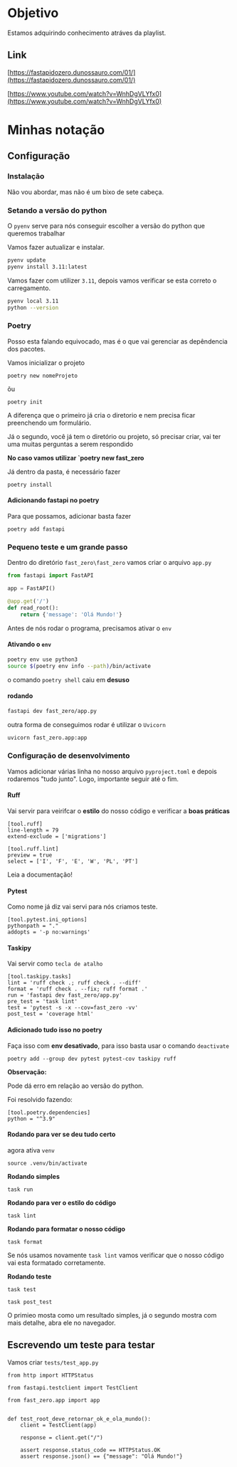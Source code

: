 # Objetivo 

Estamos adquirindo conhecimento atráves da playlist.


## Link 


[https://fastapidozero.dunossauro.com/01/](https://fastapidozero.dunossauro.com/01/)

[https://www.youtube.com/watch?v=WnhDgVLYfx0](https://www.youtube.com/watch?v=WnhDgVLYfx0)



# Minhas notação 

## Configuração 

### Instalação 

Não vou abordar, mas não é um bixo de sete cabeça. 

###  Setando a versão do python

O  `pyenv` serve para nós conseguir escolher a versão do python que queremos trabalhar 


Vamos fazer autualizar e instalar. 
~~~ bash 
pyenv update
pyenv install 3.11:latest
~~~ 

Vamos fazer com utilizer `3.11`, depois vamos verificar se esta correto o carregamento.
~~~ bash 
pyenv local 3.11
python --version
~~~ 

### Poetry

Posso esta falando equivocado, mas é o que vai gerenciar as depêndencia dos pacotes. 

Vamos inicializar o projeto 

~~~ 
poetry new nomeProjeto
~~~

õu 

~~~ 
poetry init 
~~~ 

A diferença que o primeiro já cria o diretorio e nem precisa ficar preenchendo um formulário.

Já o segundo, você já tem o diretório ou projeto, só precisar criar, vai ter uma muitas perguntas a serem respondido

**No caso vamos utilizar `poetry new fast_zero**

Já dentro da pasta, é necessário fazer 

~~~ 
poetry install
~~~ 

#### Adicionando fastapi no poetry

Para que possamos, adicionar  basta fazer

~~~
poetry add fastapi
~~~


### Pequeno teste e um grande passo 

Dentro do diretório `fast_zero\fast_zero`  vamos criar o arquivo `app.py` 
~~~ python
from fastapi import FastAPI 

app = FastAPI()  

@app.get('/')  
def read_root():  
    return {'message': 'Olá Mundo!'}
~~~ 


Antes de nós rodar o programa, precisamos ativar o `env`

#### Ativando o `env`

~~~ bash  
poetry env use python3
source $(poetry env info --path)/bin/activate
~~~

o comando `poetry shell` caiu em **desuso**


#### rodando 

~~~ bash 
fastapi dev fast_zero/app.py
~~~ 

outra forma de conseguimos rodar é utilizar o  `Uvicorn`

~~~ bash 
uvicorn fast_zero.app:app
~~~

### Configuração de desenvolvimento 


Vamos adicionar várias linha no nosso arquivo `pyproject.toml`  e depois rodaremos "tudo junto". Logo, importante seguir até o fim.


#### Ruff

Vai servir para veirifcar o **estilo** do nosso código e verificar a **boas práticas**

~~~
[tool.ruff]
line-length = 79
extend-exclude = ['migrations']

[tool.ruff.lint]
preview = true
select = ['I', 'F', 'E', 'W', 'PL', 'PT']
~~~ 

Leia a documentação!

#### Pytest


Como nome já diz vai servi para nós criamos teste. 

~~~ 
[tool.pytest.ini_options]
pythonpath = "."
addopts = '-p no:warnings'
~~~


#### Taskipy

Vai servir como `tecla de atalho`

~~~ 
[tool.taskipy.tasks]
lint = 'ruff check .; ruff check . --diff'
format = 'ruff check . --fix; ruff format .'
run = 'fastapi dev fast_zero/app.py'
pre_test = 'task lint'
test = 'pytest -s -x --cov=fast_zero -vv'
post_test = 'coverage html'
~~~ 


#### Adicionado tudo isso no poetry


Faça isso com **env desativado**, para isso basta usar o comando `deactivate`
~~~ 
poetry add --group dev pytest pytest-cov taskipy ruff
~~~


**Observação:**

Pode dá erro em relação ao versão do python.

Foi resolvido fazendo:

~~~ 
[tool.poetry.dependencies]
python = "^3.9"
~~~


#### Rodando para ver se deu tudo certo

agora ativa `venv`

~~~
source .venv/bin/activate
~~~

**Rodando simples**

~~~
task run
~~~ 


**Rodando para ver o estilo do código**

~~~
task lint
~~~

**Rodando para formatar o nosso código**

~~~
task format
~~~

Se nós usamos novamente `task lint` vamos verificar que o nosso código vai esta formatado corretamente. 


**Rodando teste**

~~~ 
task test
~~~

~~~
task post_test
~~~ 

O primieo mosta como um resultado simples, já o segundo mostra com mais detalhe, abra ele no navegador.


## Escrevendo um teste para testar 


Vamos criar  `tests/test_app.py`
~~~ 
from http import HTTPStatus

from fastapi.testclient import TestClient

from fast_zero.app import app


def test_root_deve_retornar_ok_e_ola_mundo():
    client = TestClient(app)

    response = client.get("/")

    assert response.status_code == HTTPStatus.OK
    assert response.json() == {"message": "Olá Mundo!"}

~~~
